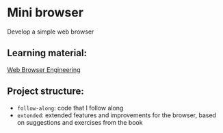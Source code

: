 # Mini browser

Develop a simple web browser

## Learning material:

[Web Browser Engineering](https://browser.engineering/)

## Project structure:

- `follow-along`: code that I follow along
- `extended`: extended features and improvements for the browser, based on suggestions and exercises from the book
